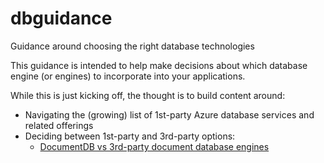 # dbguidance
Guidance around choosing the right database technologies

This guidance is intended to help make decisions about which database engine (or engines) to incorporate into your applications.

While this is just kicking off, the thought is to build content around:

  - Navigating the (growing) list of 1st-party Azure database services and related offerings
  - Deciding between 1st-party and 3rd-party options:
    - [DocumentDB vs 3rd-party document database engines](documentdatabases/docdb-or-3rdparty.md)



